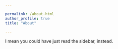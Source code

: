 ```yaml
---

permalink: /about.html
author_profile: true
title: "About"

---
```


I mean you could have just read the sidebar, instead.
